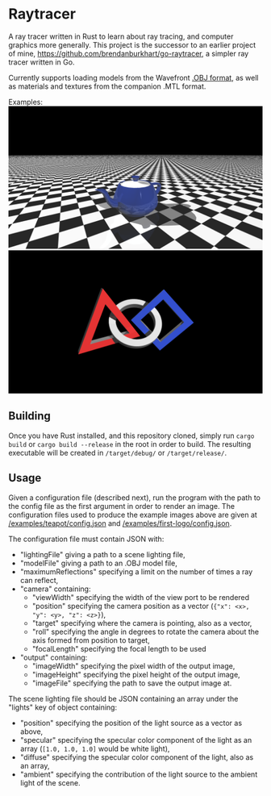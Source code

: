 # Raytracer
A ray tracer written in Rust to learn about ray tracing, and computer graphics more generally. This project is the successor to an earlier project of mine, https://github.com/brendanburkhart/go-raytracer, a simpler ray tracer written in Go.

Currently supports loading models from the Wavefront [.OBJ format](https://en.wikipedia.org/wiki/Wavefront_.obj_file), as well as materials and textures from the companion .MTL format.

Examples:
![Classic teapot on checkered background](/examples/teapot/teapot.png "Classic teapot on checkered background")
![3D FIRST Robotics Competition Logo](/examples/first-logo/first-logo.png "#D FIRST Robotics Competition Logo")

## Building

Once you have Rust installed, and this repository cloned, simply run `cargo build` or `cargo build --release` in the root in order to build. The resulting executable will be created in `/target/debug/` or `/target/release/`. 

## Usage

Given a configuration file (described next), run the program with the path to the config file as the first argument in order to render an image. The configuration files used to produce the example images above are given at [/examples/teapot/config.json](/examples/teapot/config.json) and [/examples/first-logo/config.json](/examples/first-logo/config.json).

The configuration file must contain JSON with:
 - "lightingFile" giving a path to a scene lighting file,
 - "modelFile" giving a path to an .OBJ model file,
 - "maximumReflections" specifying a limit on the number of times a ray can reflect,
 - "camera" containing:
   - "viewWidth" specifying the width of the view port to be rendered
   - "position" specifying the camera position as a vector (`{"x": <x>, "y": <y>, "z": <z>}`),
   - "target" specifying where the camera is pointing, also as a vector,
   - "roll" specifying the angle in degrees to rotate the camera about the axis formed from position to target,
   - "focalLength" specifying the focal length to be used
 - "output" containing:
   - "imageWidth" specifying the pixel width of the output image,
   - "imageHeight" specifying the pixel height of the output image,
   - "imageFile" specifying the path to save the output image at.

The scene lighting file should be JSON containing an array under the "lights" key of object containing:
 - "position" specifying the position of the light source as a vector as above,
 - "specular" specifying the specular color component of the light as an array (`[1.0, 1.0, 1.0]` would be white light),
 - "diffuse" specifying the specular color component of the light, also as an array,
 - "ambient" specifying the contribution of the light source to the ambient light of the scene.

